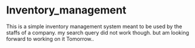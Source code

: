 # Inventory_management
This is a simple inventory management system meant to be used by the staffs of a company.
my search query did not work though. but am looking forward to working on it Tomorrow..

